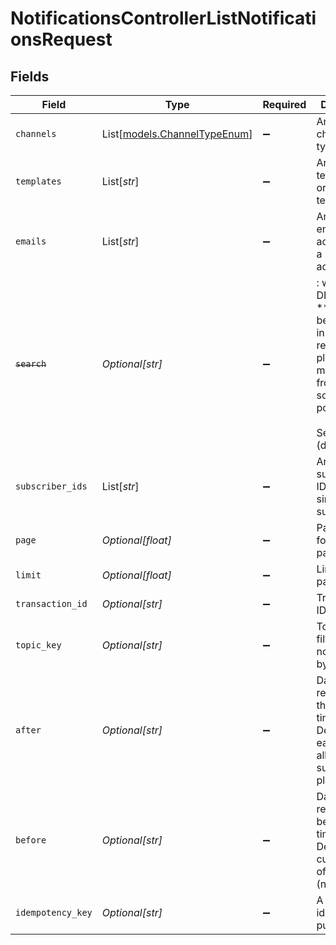 # NotificationsControllerListNotificationsRequest


## Fields

| Field                                                                                                                                             | Type                                                                                                                                              | Required                                                                                                                                          | Description                                                                                                                                       |
| ------------------------------------------------------------------------------------------------------------------------------------------------- | ------------------------------------------------------------------------------------------------------------------------------------------------- | ------------------------------------------------------------------------------------------------------------------------------------------------- | ------------------------------------------------------------------------------------------------------------------------------------------------- |
| `channels`                                                                                                                                        | List[[models.ChannelTypeEnum](../models/channeltypeenum.md)]                                                                                      | :heavy_minus_sign:                                                                                                                                | Array of channel types                                                                                                                            |
| `templates`                                                                                                                                       | List[*str*]                                                                                                                                       | :heavy_minus_sign:                                                                                                                                | Array of template IDs or a single template ID                                                                                                     |
| `emails`                                                                                                                                          | List[*str*]                                                                                                                                       | :heavy_minus_sign:                                                                                                                                | Array of email addresses or a single email address                                                                                                |
| ~~`search`~~                                                                                                                                      | *Optional[str]*                                                                                                                                   | :heavy_minus_sign:                                                                                                                                | : warning: ** DEPRECATED **: This will be removed in a future release, please migrate away from it as soon as possible.<br/><br/>Search term (deprecated) |
| `subscriber_ids`                                                                                                                                  | List[*str*]                                                                                                                                       | :heavy_minus_sign:                                                                                                                                | Array of subscriber IDs or a single subscriber ID                                                                                                 |
| `page`                                                                                                                                            | *Optional[float]*                                                                                                                                 | :heavy_minus_sign:                                                                                                                                | Page number for pagination                                                                                                                        |
| `limit`                                                                                                                                           | *Optional[float]*                                                                                                                                 | :heavy_minus_sign:                                                                                                                                | Limit for pagination                                                                                                                              |
| `transaction_id`                                                                                                                                  | *Optional[str]*                                                                                                                                   | :heavy_minus_sign:                                                                                                                                | Transaction ID for filtering                                                                                                                      |
| `topic_key`                                                                                                                                       | *Optional[str]*                                                                                                                                   | :heavy_minus_sign:                                                                                                                                | Topic Key for filtering notifications by topic                                                                                                    |
| `after`                                                                                                                                           | *Optional[str]*                                                                                                                                   | :heavy_minus_sign:                                                                                                                                | Date filter for records after this timestamp. Defaults to earliest date allowed by subscription plan                                              |
| `before`                                                                                                                                          | *Optional[str]*                                                                                                                                   | :heavy_minus_sign:                                                                                                                                | Date filter for records before this timestamp. Defaults to current time of request (now)                                                          |
| `idempotency_key`                                                                                                                                 | *Optional[str]*                                                                                                                                   | :heavy_minus_sign:                                                                                                                                | A header for idempotency purposes                                                                                                                 |